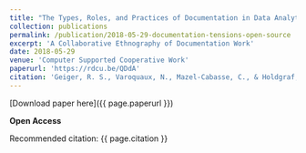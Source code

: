 ```yaml
---
title: "The Types, Roles, and Practices of Documentation in Data Analytics Open Source Software Libraries"
collection: publications
permalink: /publication/2018-05-29-documentation-tensions-open-source
excerpt: 'A Collaborative Ethnography of Documentation Work'
date: 2018-05-29
venue: 'Computer Supported Cooperative Work'
paperurl: 'https://rdcu.be/QDdA'
citation: 'Geiger, R. S., Varoquaux, N., Mazel-Cabasse, C., & Holdgraf, C. (2018). The Types, Roles, and Practices of Documentation in Data Analytics Open Source Software Libraries. Computer Supported Cooperative Work (CSCW). Computer Supported Cooperative Work (CSCW). https://doi.org/10.1007/s10606-018-9333-1'
---
```


[Download paper here]({{ page.paperurl }})

**Open Access**

Recommended citation: {{ page.citation }}
